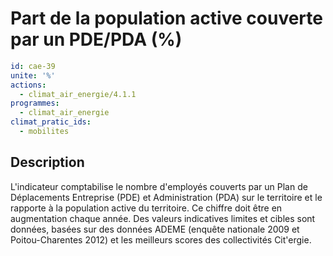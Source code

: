 # Part de la population active couverte par un PDE/PDA (%)
```yaml
id: cae-39
unite: '%'
actions:
  - climat_air_energie/4.1.1
programmes:
  - climat_air_energie
climat_pratic_ids:
  - mobilites
```
## Description
L'indicateur comptabilise le nombre d'employés couverts par un Plan de Déplacements Entreprise (PDE) et Administration (PDA) sur le territoire et le rapporte à la population active du territoire. Ce chiffre doit être en augmentation chaque année. Des valeurs indicatives limites et cibles sont données, basées sur des données ADEME (enquête nationale 2009 et Poitou-Charentes 2012) et les meilleurs scores des collectivités Cit'ergie.




